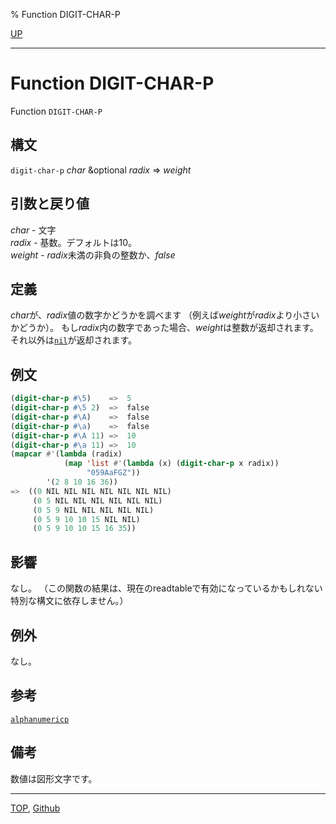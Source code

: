 % Function DIGIT-CHAR-P

[UP](13.2.html)  

---

# Function DIGIT-CHAR-P


Function `DIGIT-CHAR-P`


## 構文

`digit-char-p` *char* &optional *radix* => *weight*


## 引数と戻り値

*char* - 文字  
*radix* - 基数。デフォルトは10。  
*weight* - *radix*未満の非負の整数か、*false*


## 定義

*char*が、*radix*値の数字かどうかを調べます
（例えば*weight*が*radix*より小さいかどうか）。
もし*radix*内の数字であった場合、*weight*は整数が返却されます。
それ以外は[`nil`](5.3.nil-variable.html)が返却されます。


## 例文

```lisp
(digit-char-p #\5)    =>  5
(digit-char-p #\5 2)  =>  false
(digit-char-p #\A)    =>  false
(digit-char-p #\a)    =>  false
(digit-char-p #\A 11) =>  10
(digit-char-p #\a 11) =>  10
(mapcar #'(lambda (radix)
            (map 'list #'(lambda (x) (digit-char-p x radix))
                 "059AaFGZ"))
        '(2 8 10 16 36))
=>  ((0 NIL NIL NIL NIL NIL NIL NIL)
     (0 5 NIL NIL NIL NIL NIL NIL)
     (0 5 9 NIL NIL NIL NIL NIL)
     (0 5 9 10 10 15 NIL NIL)
     (0 5 9 10 10 15 16 35))
```


## 影響

なし。
（この関数の結果は、現在のreadtableで有効になっているかもしれない
特別な構文に依存しません。）


## 例外

なし。


## 参考

[`alphanumericp`](13.2.alphanumericp.html)


## 備考

数値は図形文字です。


---
[TOP](index.html),  [Github](https://github.com/nptcl/npt-japanese)

